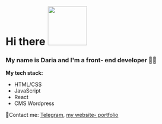 # Hi there <img src="https://media.giphy.com/media/IpM4kYGnxqmE02P9rr/giphy.gif" width="105px" /> 
### My name is Daria and I'm a front- end developer 👩‍💻

**My tech stack:**
* HTML/CSS
* JavaScript
* React
* CMS Wordpress

📧Contact me: [Telegram](https://t.me/DovydovaDaria), [my website- portfolio](https://dovydova-daria.glitch.me)
